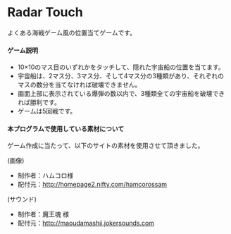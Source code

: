 # Radar Touch
よくある海戦ゲーム風の位置当てゲームです。

#### ゲーム説明
* 10×10のマス目のいずれかをタッチして、隠れた宇宙船の位置を当てます。
* 宇宙船は、2マス分、3マス分、そして4マス分の3種類があり、それぞれのマスの数分を当てなければ破壊できません。
* 画面上部に表示されている爆弾の数以内で、3種類全ての宇宙船を破壊できれば勝利です。
* ゲームは5回戦です。

#### 本プログラムで使用している素材について
ゲーム作成に当たって、以下のサイトの素材を使用させて頂きました。

(画像)
* 制作者：ハムコロ様
* 配付元：http://homepage2.nifty.com/hamcorossam

(サウンド)
* 制作者：魔王魂 様
* 配付元：http://maoudamashii.jokersounds.com
